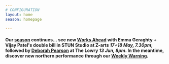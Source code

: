 ```yaml
---
# CONFIGURATION
layout: home
season: homepage

---
```

#### Our [season](/current/2018-springsummer) continues… see new [Works Ahead](/current/2018-worksahead) with Emma Geraghty + Vijay Patel's double bill in STUN Studio at Z-arts *17+18 May, 7.30pm*; followed by [Deborah Pearson](/current/2018-springsummer/pearson) at The Lowry *13 Jun, 8pm*. In the meantime, discover new northern performance through our <a href="http://wordofwarning.posthaven.com" target="_blank">Weekly Warning</a>.
